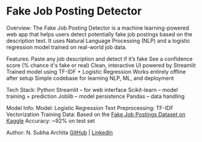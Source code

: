 # Fake Job Posting Detector

Overview:
  The Fake Job Posting Detector is a machine learning-powered web app that helps users detect potentially fake job postings based on the description text. It uses Natural Language Processing (NLP) and a logistic      regression model trained on real-world job data.

Features:
   Paste any job description and detect if it’s fake
   See a confidence score (% chance it's fake or real)
   Clean, interactive UI powered by Streamlit
   Trained model using TF-IDF + Logistic Regression
   Works entirely offline after setup
   Simple codebase for learning NLP, ML, and deployment

Tech Stack:
  Python
  Streamlit – for web interface
  Scikit-learn – model training + prediction
  Joblib – model persistence
  Pandas – data handling

Model Info:
  Model: Logistic Regression
  Text Preprocessing: TF-IDF Vectorization
  Training Data: Based on the [Fake Job Postings Dataset on Kaggle](https://www.kaggle.com/datasets/shivamb/real-or-fake-fake-jobposting-prediction)
  Accuracy: ~92% on test set

Author:
  N. Subha Archita
  [GitHub](https://github.com/SubhaArchita) | [LinkedIn](www.linkedin.com/in/nsubhaarchita)
